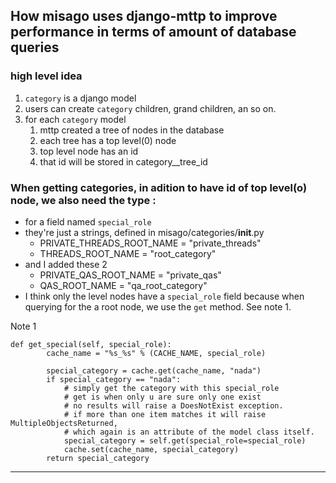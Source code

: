 
## How misago uses django-mttp to improve performance in terms of amount of database queries  

### high level idea  
1. `category` is a django model
1. users can create `category` children, grand children, an so on.
1. for each `category` model
   1. mttp created a tree of nodes in the database
   1. each tree has a top level(0) node 
   1. top level node has an id
   1. that id will be stored in category__tree_id



### When getting categories, in adition to have id of top level(o) node, we also need the type :
* for a field named `special_role`
* they're just a strings, defined in misago/categories/__init__.py
  * PRIVATE_THREADS_ROOT_NAME = "private_threads"
  * THREADS_ROOT_NAME = "root_category"
* and I added these 2
  * PRIVATE_QAS_ROOT_NAME = "private_qas"
  * QAS_ROOT_NAME = "qa_root_category"
* I think only the level nodes have a `special_role` field because when querying for the a root node, we use the `get` method. See note 1.


Note 1  
```
def get_special(self, special_role):
        cache_name = "%s_%s" % (CACHE_NAME, special_role)

        special_category = cache.get(cache_name, "nada")
        if special_category == "nada":
            # simply get the category with this special_role
            # get is when only u are sure only one exist
            # no results will raise a DoesNotExist exception.
            # if more than one item matches it will raise MultipleObjectsReturned, 
            # which again is an attribute of the model class itself.
            special_category = self.get(special_role=special_role)
            cache.set(cache_name, special_category)
        return special_category
```

-----------------
